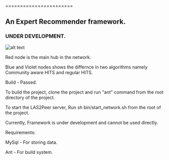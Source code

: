 =======================
## An Expert Recommender framework.
### UNDER DEVELOPMENT.

![alt text](https://github.com/rwth-acis/Recommendation-Service/blob/master/screenshot.png "Sample screenshot of a graph.")

Red node is the main hub in the network. 

Blue and Violet nodes shows the differnce in two algorithms namely Community aware HITS and regular HITS.


Build - Passed.

To build the project, clone the project and run "ant" command from the root directory of the project.

To start the LAS2Peer server, 
Run
sh bin/start_network.sh from the root of the project.

Currently, Framework is under development and cannot be used directly. 

Requirements:

MySql - For storing data.

Ant - For build system.
